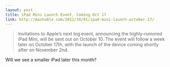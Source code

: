 ```yaml
---
layout: post
title: iPad Mini Launch Event, Coming Oct 17
link: http://mashable.com/2012/10/01/ipad-mini-launch-october-17/
---
```


>Invitations to Apple’s next big event, announcing the highly-rumored iPad Mini, will be sent out on October 10. The event will follow a week later on October 17th, with the launch of the device coming shortly after on November 2nd.

Will we see a smaller iPad later this month?